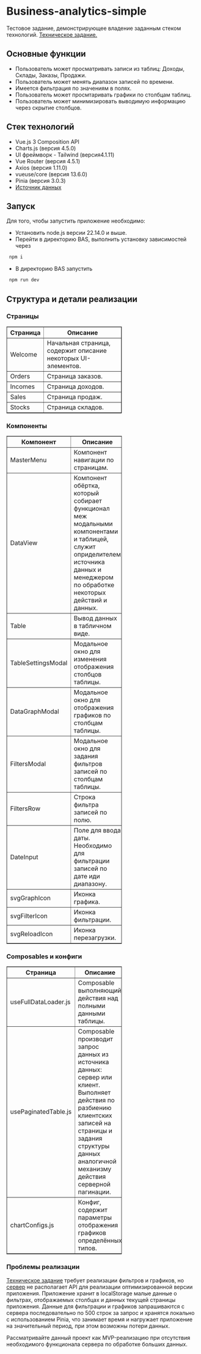 # Business-analytics-simple
Тестовое задание, демонстрирующее владение заданным стеком технологий. [Техническое задание.](https://github.com/KrakishMusta/Business-analytics-simple/blob/main/Docs/task.md)

## **Основные функции**
* Пользователь может просматривать записи из таблиц: Доходы, Склады, Заказы, Продажи.
* Пользователь может менять диапазон записей по времени.
* Имеется фильтрация по значениям в полях.
* Пользователь может просмтаривать графики по столбцам таблиц.
* Пользователь может минимизировать выводимую информацию через скрытие столбцов.

## **Стек технологий**
* Vue.js 3 Composition API
* Charts.js (версия 4.5.0)
* UI фреймворк - Tailwind (версия4.1.11)
* Vue Router (версия 4.5.1)
* Axios (версия 1.11.0)
* vueuse/core (версия 13.6.0)
* Pinia (версия 3.0.3)
* [Источник данных](https://github.com/cy322666/wb-api/tree/master)


## **Запуск**
Для того, чтобы запустить приложение необходимо:
*  Установить node.js версии 22.14.0 и выше.
*  Перейти в директорию BAS, выполнить установку зависимостей через
  ```bash
   npm i
  ```
*  В директорию BAS запустить
  ```bash
   npm run dev
  ```

## **Структура и детали реализации**

### Страницы
<table border="1" style="width:60%; border-collapse: collapse;">
  <tr>
    <th style="width:15%;">Страница</th>
    <th>Описание</th>
  </tr>
  <tr>
    <td>Welcome</td>
    <td>Начальная страница, содержит описание некоторых UI-элементов.</td>
  </tr>
  <tr>
    <td>Orders</td>
    <td>Страница заказов.</td>
  </tr>
    <tr>
    <td>Incomes</td>
    <td>Страница доходов.</td>
  </tr>
    <tr>
    <td>Sales</td>
    <td>Страница продаж.</td>
  </tr>
    <tr>
    <td>Stocks</td>
    <td>Страница складов.</td>
  </tr>
</table>

### Компоненты
<table border="1" style="width:60%; border-collapse: collapse;">
  <tr>
    <th style="width:15%;">Компонент</th>
    <th>Описание</th>
  </tr>
  <tr>
    <td>MasterMenu</td>
    <td>Компонент навигации по страницам.</td>
  </tr>
  <tr>
    <td>DataView</td>
    <td>Компонент обёртка, который собирает функционал меж модальными компонентами и таблицей, служит оприделителем источника данных и менеджером по обработке некоторых действий и данных.</td>
  </tr>
  <tr>
    <td>Table</td>
    <td>Вывод данных в табличном виде.</td>
  </tr>
  <tr>
    <td>TableSettingsModal</td>
    <td>Модальное окно для изменения отображения столбцов таблицы.</td>
  </tr>
  <tr>
    <td>DataGraphModal</td>
    <td>Модальное окно для отображения графиков по столбцам таблицы.</td>
  </tr>
  <tr>
    <td>FiltersModal</td>
    <td>Модальное окно для задания фильтров записей по столбцам таблицы.</td>
  </tr>
    <tr>
    <td>FiltersRow</td>
    <td>Строка фильтра записей по полю.</td>
  </tr>
  <tr>
    <td>DateInput</td>
    <td>Поле для ввода даты. Необходимо для фильтрации записей по дате иди диапазону.</td>
  </tr>
  <tr>
    <td>svgGraphIcon</td>
    <td>Иконка графика.</td>
  </tr>
  <tr>
    <td>svgFilterIcon</td>
    <td>Иконка фильтрации.</td>
  </tr>
  <tr>
    <td>svgReloadIcon</td>
    <td>Иконка перезагрузки.</td>
  </tr>
</table>


### Composables и конфиги
<table border="1" style="width:60%; border-collapse: collapse;">
  <tr>
    <th style="width:15%">Страница</th>
    <th>Описание</th>
  </tr>
  <tr>
    <td>useFullDataLoader.js</td>
    <td>Composable выполняющий действия над полными данными таблицы.</td>
  </tr>
  <tr>
    <td>usePaginatedTable.js</td>
    <td>Composable производит запрос данных из источника данных: сервер или клиент. Выполняет действия по разбиению клиентских записей на страницы и задания структуры данных аналогичной механизму действия серверной пагинации.</td>
  </tr>
  <tr>
    <td>chartConfigs.js</td>
    <td>Конфиг, содержит параметры отображения графиков определённых типов.</td>
  </tr>
</table>

### Проблемы реализации

[Техническое задание](https://github.com/KrakishMusta/Business-analytics-simple/blob/main/Docs/task.md) требует реализации фильтров и графиков, но [сервер](https://github.com/cy322666/wb-api/tree/master) не располагает API для реализации оптимизированной версии приложения. Приложение хранит в localStorage малые данные о фильтрах, отображаемых столбцах и данных текущей страницы приложения. Данные для фильтрации и графиков запрашиваются с сервера последовательно по 500 строк за запрос и хранятся локально с использованием Pinia, что занимает время и нагружает приложение на значительный период, при этом возможны потери данных.

Рассматривайте данный проект как MVP-реализацию при отсутствия необходимого функционала сервера по обработке больших данных.